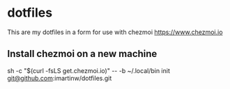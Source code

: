 # dotfiles

This are my dotfiles in a form for use with chezmoi https://www.chezmoi.io

## Install chezmoi on a new machine

sh -c "$(curl -fsLS get.chezmoi.io)" -- -b ~/.local/bin init git@github.com:imartinw/dotfiles.git

